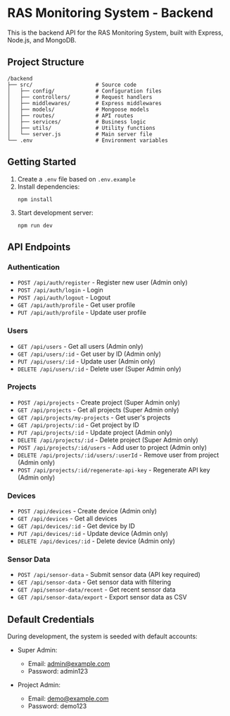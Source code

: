 # RAS Monitoring System - Backend

This is the backend API for the RAS Monitoring System, built with Express, Node.js, and MongoDB.

## Project Structure

```
/backend
├── src/                    # Source code
│   ├── config/             # Configuration files
│   ├── controllers/        # Request handlers
│   ├── middlewares/        # Express middlewares
│   ├── models/             # Mongoose models
│   ├── routes/             # API routes
│   ├── services/           # Business logic
│   ├── utils/              # Utility functions
│   └── server.js           # Main server file
└── .env                    # Environment variables
```

## Getting Started

1. Create a `.env` file based on `.env.example`
2. Install dependencies:
   ```
   npm install
   ```
3. Start development server:
   ```
   npm run dev
   ```

## API Endpoints

### Authentication
- `POST /api/auth/register` - Register new user (Admin only)
- `POST /api/auth/login` - Login
- `POST /api/auth/logout` - Logout
- `GET /api/auth/profile` - Get user profile
- `PUT /api/auth/profile` - Update user profile

### Users
- `GET /api/users` - Get all users (Admin only)
- `GET /api/users/:id` - Get user by ID (Admin only)
- `PUT /api/users/:id` - Update user (Admin only)
- `DELETE /api/users/:id` - Delete user (Super Admin only)

### Projects
- `POST /api/projects` - Create project (Super Admin only)
- `GET /api/projects` - Get all projects (Super Admin only)
- `GET /api/projects/my-projects` - Get user's projects
- `GET /api/projects/:id` - Get project by ID
- `PUT /api/projects/:id` - Update project (Admin only)
- `DELETE /api/projects/:id` - Delete project (Super Admin only)
- `POST /api/projects/:id/users` - Add user to project (Admin only)
- `DELETE /api/projects/:id/users/:userId` - Remove user from project (Admin only)
- `POST /api/projects/:id/regenerate-api-key` - Regenerate API key (Admin only)

### Devices
- `POST /api/devices` - Create device (Admin only)
- `GET /api/devices` - Get all devices
- `GET /api/devices/:id` - Get device by ID
- `PUT /api/devices/:id` - Update device (Admin only)
- `DELETE /api/devices/:id` - Delete device (Admin only)

### Sensor Data
- `POST /api/sensor-data` - Submit sensor data (API key required)
- `GET /api/sensor-data` - Get sensor data with filtering
- `GET /api/sensor-data/recent` - Get recent sensor data
- `GET /api/sensor-data/export` - Export sensor data as CSV

## Default Credentials

During development, the system is seeded with default accounts:

- Super Admin:
  - Email: admin@example.com
  - Password: admin123

- Project Admin:
  - Email: demo@example.com
  - Password: demo123 